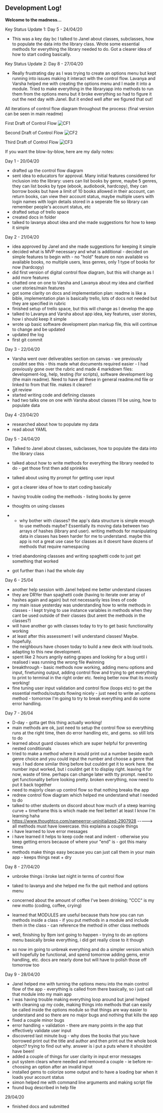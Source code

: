 ## **Development Log!**

**Welcome to the madness...**

Key Status Update 1: Day 5 - 24/04/20

  - This was a key day bc I talked to Janel about classes, subclasses, how to populate the data into the library class. Wrote some essential methods for everything the library needed to do. Got a clearer idea of how to start coding basically.

Key Status Update 2: Day 8 - 27/04/20
 - Really frustrating day as I was trying to create an options menu but kept running into issues making it interact with the control flow. Lavanya and Varsha helped me with creating the options menu and I made it into a module. Tried to make everything in the libraryapp into methods to run them from the options menu but it broke everything so had to figure it out the next day with Janel. But it ended well after we figured that out!

All iterations of control flow diagram throughout the process:
(final version can be seen in main readme)

First Draft of Control Flow
![CF1](./CF1.jpg)

Second Draft of Control Flow
![CF2](./CF2.jpg)

Third Draft of Control Flow
![CF3](./CF3.jpg)



If you want the blow-by-blow, here are my daily notes:

Day 1 - 20/04/20

- drafted up the control flow diagram
- sent idea to educators for approval. Many initial features considered for inclusion into the library: users can list books by genre, maybe 5 genres, they can list books by type (ebook, audiobook, hardcopy), they can borrow books but have a limit of 10 books allowed in their account, can return books, can view their account status, maybe multiple users with login names with login details stored in a seperate file so library can remember people's account status, etc
- drafted setup of trello space
- created docs in folder
- talked to lavanya about idea and she made suggestions for how to keep it simple


Day 2 - 21/04/20 
- idea approved by Janel and she made suggestions for keeping it simple
- decided what is MVP necessary and what is additional - decided on simple features to begin with - no "hold" feature on non available vs available books, no multiple users, less genres, only 1 type of books for now (hardcopy)
- did first version of digital control flow diagram, but this will change as I add more features
- chatted one on one to Varsha and Lavanya about my idea and clarified user stories/main features
- got some clarity on docs and implementation plan: readme is like a bible, implementation plan is basically trello, lots of docs not needed but they are specified in rubric
- finished setup of trello space, but this will change as I develop the app
- talked to Lavanya and Varsha about app idea, key features, user stories, how i should keep it simple
- wrote up basic software development plan markup file, this will continue to change and be updated
- updated the log
- first git commit

Day 3 - 22/04/20
- Varsha went over deliverables section on canvas - we previously couldnt see this - this made what documents required easier - I had previously gone over the rubric and made 4 markdown files: development-log, help, testing (for scripts), software development log (the main readme). Need to have all these in general readme.md file or linked to from that file. makes it clearer!
- git review
- started writing code and defining classes
- had two talks one on one with Varsha about classes I'll be using, how to populate data 
  
Day 4 -23/04/20
- researched about how to populate my data
- read about YAML


Day 5 - 24/04/20

- Talked to Janel about classes, subclasses, how to populate the data into the library class
- talked about how to write methods for everything the library needed to do - get those first then add sprinkles
- talked about using tty prompt for getting user input
- got a clearer idea of how to start coding basically
- having trouble coding the methods - listing books by genre

- thoughts on using classes
 - - why bother with classes? the app's data structure is simple enough to use methods maybe? Essentially its moving data between two arrays of hashes (library and user). writing methods for manipulating data in classes has been harder for me to understand. maybe this app is not a great use case for classes as it doesnt have dozens of methods that require namespacing
- tried abandoning classses and writing spaghetti code to just get something that worked
- got further than i had the whole day
  
Day 6 - 25/04

  - another help session with Janel helped me better understand classes
  - they are DRYer than spaghetti code (having to iterate over array of hashes again and again) but not necessarily less lines of code
  - my main issue yesterday was understanding how to write methods in classes - I kept trying to use instance variables in methods when they cant be used outside of their classes (but arent the methods in the classes?)
  - will have another go with classes today to try to get basic functionality working
  - at least after this assessment I will understand classes! Maybe. hopefully.
  - the neighbours have chosen today to build a new deck with loud tools. adapting to this new development.
  - spent like 2 hours angrily eating grapes and looking for a bug until i realised i was running the wrong file #winning
- breakthrough - basic methods now working, adding menu options and input, finetuning output, adding control flow and trying to get everything to print to terminal in the right order etc. feeing better now that its mostly working!
- fine tuning user input validation and control flow (loops etc) to get the essential methods/outputs flowing nicely - just need to write an options method - tomorrow I'm going to try to break everything and do some error handling.

Day 7 - 26/04
- D-day - gotta get this thing actually working!
- main methods are ok, just need to setup the control flow so everything runs at the right time, then do error handling etc, and gems. so still lots to do
- learned about guard clauses which are super helpful for preventing nested conditionals
- tried to make a method where it would print out a number beside each genre choice and you could input the number and choose a genre that way. I had done similar thing before but couldnt get it to work here. the number input worked, but i couldnt get it to display right. leaving it for now, waste of time. perhaps can change later with tty prompt. need to get functionality before looking pretty. broken everything, now need to put it back together
- need to majorly clean up control flow so that nothing breaks the app
- redrew control flow diagram which helped me understand what I needed to do
- talked to other students on discord about how much of a steep learning curve + timeframe this is which made me feel better! at least I know I'm learning haha
- https://www.thoughtco.com/nameerror-uninitialized-2907928 -----> all methods must have lowercase. this explains a couple things
- i have learned to love error messages
- i have learned it helps to keep code neat and indent - otherwise you keep getting errors because of where your "end" is - got this many times
- methods make things easy because you can just call them in your main app - keeps things neat + dry

Day 8 - 27/04/20

- unbroke things i broke last night in terms of control flow
- taked to lavanya and she helped me fix the quit method and options menu
- concerned about the amount of coffee I've been drinking; "CCC" is my new motto (coding, coffee, crying)
- learned that MODULES are useful because thats how you can run methods inside a class - if you put methods in a module and include them in the class - can reference the method in other class methods

- well, finishing by 9pm isnt going to happen - trying to do an options menu basically broke everything, i did get really close to it though
- so now im going to unbreak everything and do a simpler version which will hopefully be functional, and spend tomorrow adding gems, error handling, etc. docs are nearly done but will have to polish those off tomorrow too


Day 9 - 28/04/20

- Janel helped me with turning the options menu into the main control flow of the app - everything is called from there basically, so i just call that module into my main app
- I was having trouble making everything loop around but janel helped with cleaning up my code, making things into methods that can easily be called inside the options module so that things are way easier to understand and so there are no major bugs and nothing that kills the app
- fixed a couple minor bugs
- error handling = validation - there are many points in the app that effectively validate user input
- discovered last minute bug - why does the books that you have borrowed print out the title and author and then print out the whole book object? trying to find out why. answer is i put a puts where it shouldnt have been!
- added a couple of things for user clarity in input error messages
- put system clears where needed and removed a couple - ie before re-choosing an option after an invalid input
- installed gems to colorize some output and to have a loading bar when it loads your account status
- simon helped me with command line arguments and making script file
- found bug described in help file


29/04/20
- finished docs and submitted


